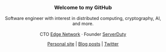 <div align="center">
  <h3>Welcome to my GitHub</h3>
  <p>
    Software engineer with interest in distributed computing, cryptography, AI, and more.<br><br>
    CTO <a href="https://twitter.com/edgenetwork">Edge Network</a> &middot; Founder <a href="https://twitter.com/serverdutyco">ServerDuty</a>
  </p>
  <p><a href="https://adamkdean.co.uk">Personal site</a> | <a href="https://dev.to/adamkdean">Blog posts</a> | <a href="https://twitter.com/imdsm">Twitter</a></p>
</div>
